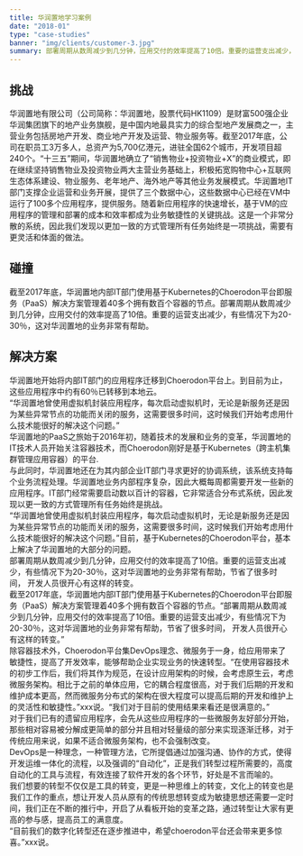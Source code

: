 ```yaml
---
title: 华润置地学习案例
date: "2018-01"
type: "case-studies"
banner: "img/clients/customer-3.jpg"
summary: 部署周期从数周减少到几分钟，应用交付的效率提高了10倍。重要的运营支出减少，有些情况下为20-30％，这对华润置地的业务非常有帮助
---
```


<section class="case-studies">
  <div class="cols">
    <div class="col1">
      <h2>挑战</h2>
       华润置地有限公司（公司简称：华润置地，股票代码HK1109）是财富500强企业华润集团旗下的地产业务旗舰，是中国内地最具实力的综合型地产发展商之一，主营业务包括房地产开发、商业地产开发及运营、物业服务等。截至2017年底，公司在职员工3万多人，总资产为5,700亿港元，进驻全国62个城市，开发项目超240个。“十三五”期间，华润置地确立了“销售物业+投资物业+X”的商业模式，即在继续坚持销售物业及投资物业两大主营业务基础上，积极拓宽购物中心+互联网生态体系建设、物业服务、老年地产、海外地产等其他业务发展模式。华润置地IT部门支撑企业运营和业务开展，提供了三个数据中心，这些数据中心已经在VM中运行了100多个应用程序，提供服务。随着新应用程序的快速增长，基于VM的应用程序的管理和部署的成本和效率都成为业务敏捷性的关键挑战。这是一个非常分散的系统，因此我们发现以更加一致的方式管理所有任务始终是一项挑战，需要有更灵活和体面的做法。
    </div>
    <div class="col2">
      <h2>碰撞</h2>
      截至2017年底，华润置地内部IT部门使用基于Kubernetes的Choerodon平台即服务（PaaS）解决方案管理着40多个拥有数百个容器的节点。部署周期从数周减少到几分钟，应用交付的效率提高了10倍。重要的运营支出减少，有些情况下为20-30％，这对华润置地的业务非常有帮助。 
      <h2>解决方案</h2>
      华润置地开始将内部IT部门的应用程序迁移到Choerodon平台上。到目前为止，这些应用程序中约有60％已转移到本地云。 
    </div>
  </div>
</section>

<div class="banner2">
  <div class="banner2text">
    “华润置地曾使用虚拟机封装应用程序，每次启动虚拟机时，无论是新服务还是因为某些异常节点的功能而关闭的服务，这需要很多时间，这时候我们开始考虑用什么技术能很好的解决这个问题。”
  </div>
</div>

<section class="section2">
  <div class="fullcol">
    华润置地的PaaS之旅始于2016年初，随着技术的发展和业务的变革，华润置地的IT技术人员开始关注容器技术，而Choerodon刚好是基于Kubernetes（跨主机集群管理应用容器）的平台.
    <br>
    与此同时，华润置地还在为其内部企业IT部门寻求更好的协调系统，该系统支持每个业务流程处理。华润置地业务内部程序复杂，因此大概每周都需要开发一些新的应用程序。IT部门经常需要启动数以百计的容器，它非常适合分布式系统，因此发现以更一致的方式管理所有任务始终是挑战。
    <br>
    “华润置地曾使用虚拟机封装应用程序，每次启动虚拟机时，无论是新服务还是因为某些异常节点的功能而关闭的服务，这需要很多时间，这时候我们开始考虑用什么技术能很好的解决这个问题。”目前，基于Kubernetes的Choerodon平台，基本上解决了华润置地的大部分的问题。
  </div>
</section>

<div class="banner3" >
  <div>
    部署周期从数周减少到几分钟，应用交付的效率提高了10倍。重要的运营支出减少，有些情况下为20-30％，这对华润置地的业务非常有帮助，节省了很多时间， 开发人员很开心有这样的转变。
  </div>
</div>

<section class="section3">
  <div class="fullcol">
    截至2017年底，华润置地内部IT部门使用基于Kubernetes的Choerodon平台即服务（PaaS）解决方案管理着40多个拥有数百个容器的节点。“部署周期从数周减少到几分钟，应用交付的效率提高了10倍。重要的运营支出减少，有些情况下为20-30％，这对华润置地的业务非常有帮助，节省了很多时间， 开发人员很开心有这样的转变。”
    <br>
    除容器技术外，Choerodon平台集DevOps理念、微服务于一身，给应用带来了敏捷性，提高了开发效率，能够帮助企业实现业务的快速转型。“在使用容器技术的初步工作后，我们将其作为规范，在设计应用架构的时候，会考虑原生云，考虑微服务架构。相比于之前的单体应用，它的耦合程度很高，对于我们后期的开发和维护成本更高，然而微服务分布式的架构在很大程度可以提高后期的开发和维护上的灵活性和敏捷性。”xxx说。“我们对于目前的使用结果来看还是很满意的。”
    <br>
    对于我们已有的遗留应用程序，会先从这些应用程序的一些微服务友好部分开始，那些相对容易被分解成更简单的部分并且相对轻量级的部分来实现逐渐迁移，对于传统应用来说，如果不适合微服务架构，也不会强制改变。
    <br>
    DevOps是一种理念，一种管理方法，它所提倡通过加强沟通、协作的方式，使得开发运维一体化的流程，以及强调的“自动化”，正是我们转型过程所需要的，高度自动化的工具与流程，有效连接了软件开发的各个环节，好处是不言而喻的。
    <br>
    我们想要的转型不仅仅是工具的转变，更是一种思维上的转变，文化上的转变也是我们工作的重点，想让开发人员从原有的传统思想转变成为敏捷思想还需要一定时间，我们正在不断的推行中，开启了从看板开始的变革之路，通过转型让大家有更高的参与感，提高员工的满意度。
    <br>
    “目前我们的数字化转型还在逐步推进中，希望choerodon平台还会带来更多惊喜。”xxx说。
  </div>
</section>
